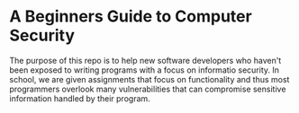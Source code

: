 # A Beginners Guide to Computer Security

The purpose of this repo is to help new software developers who haven't been exposed to writing programs with a focus on informatio security. In school, we are given assignments that focus on functionality and thus most programmers overlook many vulnerabilities that can compromise sensitive information handled by their program.
